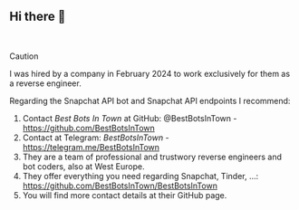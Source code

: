 ## Hi there 👋

&nbsp;

> [!CAUTION]
> I was hired by a company in February 2024 to work exclusively for them as a reverse engineer.
> 
> Regarding the Snapchat API bot and Snapchat API endpoints I recommend:
>
> 1. Contact *Best Bots In Town* at GitHub: @BestBotsInTown - https://github.com/BestBotsInTown
> 2. Contact at Telegram: *BestBotsInTown* - https://telegram.me/BestBotsInTown
> 3. They are a team of professional and trustwory reverse engineers and bot coders, also at West Europe.
> 4. They offer everything you need regarding Snapchat, Tinder, ...: https://github.com/BestBotsInTown/BestBotsInTown
> 5. You will find more contact details at their GitHub page.
